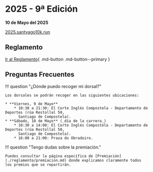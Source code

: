 # 2025 - 9ª Edición

**10 de Mayo del 2025**

[2025.santyago10k.run](https://2025.santyago10k.run/)

## Reglamento

[Ir al Reglamento](./reglamento/index.md){ .md-button .md-button--primary }

## Preguntas Frecuentes

!!! question "¿Dónde puedo recoger mi dorsal?"

    Los dorsales se podrán recoger en las siguientes ubicaciones:

    * **Viernes, 9 de Mayo**
        * 10:30 a 21:30: El Corte Inglés Compostela - Departamento de Deportes (rúa Restollal 50,
          Santiago de Compostela).
    * **Sábado, 10 de Mayo** (_día de la carrera_)
        * 10:30 a 14:00: El Corte Inglés Compostela - Departamento de Deportes (rúa Restollal 50,
          Santiago de Compostela).
        * 16:00 a 21:00: Praza do Obradoiro.

!!! question "Tengo dudas sobre la premiación."

    Puedes consultar la página específica de [Premiación](./reglamento/premiacion.md) donde explicamos claramente todos
    los premios que se repartirán.
